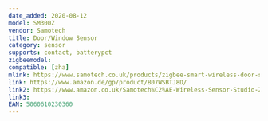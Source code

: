 ```yaml
---
date_added: 2020-08-12
model: SM300Z
vendor: Samotech
title: Door/Window Sensor
category: sensor
supports: contact, batterypct
zigbeemodel: 
compatible: [zha]
mlink: https://www.samotech.co.uk/products/zigbee-smart-wireless-door-sensor-compatible-with-echo-plus-and-echo-show-2nd-generation/
link: https://www.amazon.de/gp/product/B07WSBTJ8D/
link2: https://www.amazon.co.uk/Samotech%C2%AE-Wireless-Sensor-Studio-Zigbee/dp/B07WSBTJ8D
link3: 
EAN: 5060610230360
---
```

